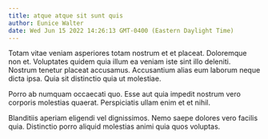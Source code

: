 ```yaml
---
title: atque atque sit sunt quis
author: Eunice Walter
date: Wed Jun 15 2022 14:26:13 GMT-0400 (Eastern Daylight Time)
---
```

Totam vitae veniam asperiores totam nostrum et et placeat. Doloremque non et. Voluptates quidem quia illum ea veniam iste sint illo deleniti. Nostrum tenetur placeat accusamus. Accusantium alias eum laborum neque dicta ipsa. Quia sit distinctio quia ut molestiae.

 Porro ab numquam occaecati quo. Esse aut quia impedit nostrum vero corporis molestias quaerat. Perspiciatis ullam enim et et nihil.

 Blanditiis aperiam eligendi vel dignissimos. Nemo saepe dolores vero facilis quia. Distinctio porro aliquid molestias animi quia quos voluptas.